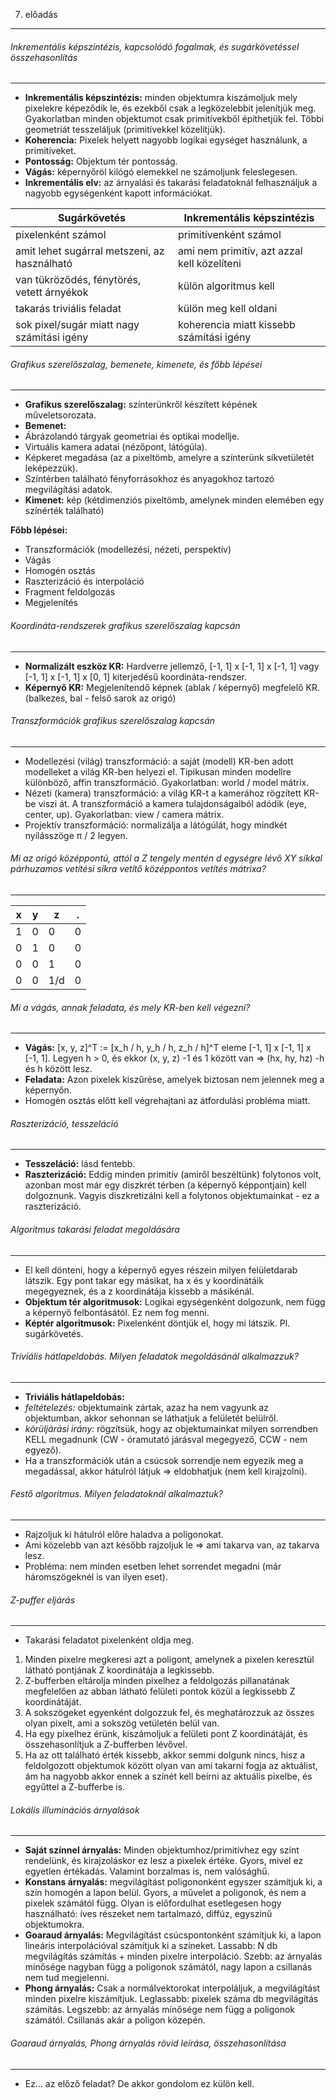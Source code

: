 7. előadás
------------------

###### Inkrementális képszintézis, kapcsolódó fogalmak, és sugárkövetéssel összehasonlítás
-------------------------------------------------------------------------------------------
- **Inkrementális képszintézis:** minden objektumra kiszámoljuk mely pixelekre képeződik le,
és ezekből csak a legközelebbit jelenítjük meg.
Gyakorlatban minden objektumot csak primitívekből építhetjük fel. Többi geometriát tesszeláljuk (primitívekkel közelítjük).
- **Koherencia:** Pixelek helyett nagyobb logikai egységet használunk, a primitíveket.
- **Pontosság:** Objektum tér pontosság.
- **Vágás:** képernyőröl kilógó elemekkel ne számoljunk feleslegesen.
- **Inkrementális elv:** az árnyalási és takarási feladatoknál felhasználjuk a nagyobb egységenként kapott információkat.

Sugárkövetés                                | Inkrementális képszintézis
--------------------------------------------|--------------------------------------------
pixelenként számol                          | primitívenként számol
amit lehet sugárral metszeni, az használható| ami nem primitív, azt azzal kell közelíteni
van tükröződés, fénytörés, vetett árnyékok  | külön algoritmus kell
takarás triviális feladat                   | külön meg kell oldani
sok pixel/sugár miatt nagy számítási igény  | koherencia miatt kissebb számítási igény

###### Grafikus szerelőszalag, bemenete, kimenete, és főbb lépései
-------------------------------------------------------------------
- **Grafikus szerelőszalag:** színterünkről készített képének műveletsorozata.
- **Bemenet:**
- Ábrázolandó tárgyak geometriai és optikai modellje.
- Virtuális kamera adatai (nézőpont, látógúla).
- Képkeret megadása (az a pixeltömb, amelyre a színterünk síkvetületét leképezzük).
- Színtérben található fényforrásokhoz és anyagokhoz tartozó megvilágítási adatok.
- **Kimenet:** kép (kétdimenziós pixeltömb, amelynek minden elemében egy színérték található)

**Főbb lépései:**
- Transzformációk (modellezési, nézeti, perspektív)
- Vágás
- Homogén osztás
- Raszterizáció és interpoláció
- Fragment feldolgozás
- Megjelenítés

###### Koordináta-rendszerek grafikus szerelőszalag kapcsán
-----------------------------------------------------------
- **Normalizált eszköz KR:** Hardverre jellemző, [-1, 1] x [-1, 1] x [-1, 1] vagy [-1, 1] x [-1, 1] x [0, 1] kiterjedésű koordináta-rendszer.
- **Képernyő KR:** Megjelenítendő képnek (ablak / képernyő) megfelelő KR. (balkezes, bal - felső sarok az origó)

###### Transzformációk grafikus szerelőszalag kapcsán
------------------------------------------------------
- Modellezési (világ) transzformáció: a saját (modell) KR-ben adott modelleket a világ KR-ben helyezi el. Tipikusan minden modellre különböző, affin transzformáció. Gyakorlatban: world / model mátrix.
- Nézeti (kamera) transzformáció: a világ KR-t a kamerához rögzített KR-be viszi át. A transzformáció a kamera tulajdonságaiból adódik (eye, center, up). Gyakorlatban: view / camera mátrix.
- Projektív transzformáció: normalizálja a látógúlát, hogy mindkét nyílásszöge π / 2 legyen.

###### Mi az origó középpontú, attól a Z tengely mentén d egységre lévő XY síkkal párhuzamos vetítési síkra vetítő középpontos vetítés mátrixa?
----------------
x   | y   | z   | .
--- |---  |---  | ---
1   | 0   | 0   | 0
0   | 1   | 0   | 0
0   | 0   | 1   | 0
0   | 0   | 1/d | 0

###### Mi a vágás, annak feladata, és mely KR-ben kell végezni?
----------------------------------------------------------------
- **Vágás:** [x, y, z]^T := [x_h / h, y_h / h, z_h / h]^T eleme [-1, 1] x [-1, 1] x [-1, 1].
Legyen h > 0, és ekkor (x, y, z) -1 és 1 között van => (hx, hy, hz) -h és h között lesz.
- **Feladata:** Azon pixelek kiszűrése, amelyek biztosan nem jelennek meg a képernyőn.
- Homogén osztás előtt kell végrehajtani az átfordulási probléma miatt.

###### Raszterizáció, tesszeláció
----------------------------------
- **Tesszeláció:** lásd fentebb.
- **Raszterizáció:** Eddig minden primitív (amiről beszéltünk) folytonos volt, azonban most már egy diszkrét térben (a képernyő képpontjain) kell dolgoznunk. Vagyis diszkretizálni kell a folytonos objektumainkat - ez a raszterizáció.

###### Algoritmus takarási feladat megoldására
-----------------------------------------------
- El kell dönteni, hogy a képernyő egyes részein milyen felületdarab látszik. Egy pont takar egy másikat, ha x és y koordinátáik megegyeznek, és a z koordinátája kissebb a másikénál.
- **Objektum tér algoritmusok:** Logikai egységenként dolgozunk, nem függ a képernyő felbontásától. Ez nem fog menni.
- **Képtér algoritmusok:** Pixelenként döntjük el, hogy mi látszik. Pl. sugárkövetés.

###### Triviális hátlapeldobás. Milyen feladatok megoldásánál alkalmazzuk?
---------------------------------------------------------------------------
- **Triviális hátlapeldobás:**
- _feltételezés:_ objektumaink zártak, azaz ha nem vagyunk az objektumban, akkor sehonnan se láthatjuk a felületét belülről.
- _körüljárási irány:_ rögzítsük, hogy az objektumainkat milyen sorrendben KELL megadnunk (CW - óramutató járásval megegyező, CCW - nem egyező).
- Ha a transzformációk után a csúcsok sorrendje nem egyezik meg a megadással, akkor hátulról látjuk => eldobhatjuk (nem kell kirajzolni).

###### Festő algoritmus. Milyen feladatoknál alkalmaztuk?
---------------------------------------------------------
- Rajzoljuk ki hátulról előre haladva a poligonokat.
- Ami közelebb van azt később rajzoljuk le => ami takarva van, az takarva lesz.
- Probléma: nem minden esetben lehet sorrendet megadni (már háromszögeknél is van ilyen eset).

###### Z-puffer eljárás
-----------------------
- Takarási feladatot pixelenként oldja meg.

1. Minden pixelre megkeresi azt a poligont, amelynek a pixelen keresztül látható pontjának Z koordinátája a legkissebb.
2. Z-bufferben eltárolja minden pixelhez a feldolgozás pillanatának megfelelően az abban látható felületi pontok közül a legkissebb Z koordinátáját.
3. A sokszögeket egyenként dolgozzuk fel, és meghatározzuk az összes olyan pixelt, ami a sokszög vetületén belül van.
4. Ha egy pixelhez érünk, kiszámoljuk a felületi pont Z koordinátáját, és összehasonlítjuk a Z-bufferben lévővel.
5. Ha az ott található érték kissebb, akkor semmi dolgunk nincs, hisz a feldolgozott objektumok között olyan van ami takarni fogja az aktuálist, ám ha nagyobb akkor ennek a színét kell beírni az aktuális pixelbe, és egyűttel a Z-bufferbe is.

###### Lokális illuminációs árnyalások
--------------------------------------
- **Saját színnel árnyalás:** Minden objektumhoz/primitívhez egy színt rendelünk, és kirajzoláskor ez lesz a pixelek értéke. Gyors, mivel ez egyetlen értékadás. Valamint borzalmas is, nem valósághű.
- **Konstans árnyalás:** megvilágítást poligononként egyszer számítjuk ki, a szín homogén a lapon belül. Gyors, a művelet a poligonok, és nem a pixelek számától függ. Olyan is előfordulhat esetlegesen hogy használható: íves részeket nem tartalmazó, diffúz, egyszinű objektumokra.
- **Goaraud árnyalás:** Megvilágítást csúcspontonként számítjuk ki, a lapon lineáris interpolációval számítjuk ki a színeket. Lassabb: N db megvilágítás számítás + minden pixelre interpoláció. Szebb: az árnyalás mínősége nagyban függ a poligonok számától, nagy lapon a csillanás nem tud megjelenni.
- **Phong árnyalás:** Csak a normálvektorokat interpoláljuk, a megvilágítást minden pixelre kiszámítjuk. Leglassabb: pixelek száma db megvilágítás számítás. Legszebb: az árnyalás mínősége nem függ a poligonok számától. Csillanás akár a poligon közepén.

###### Goaraud árnyalás, Phong árnyalás rövid leírása, összehasonlítása
-----------------------------------------------------------------------
- Ez... az előző feladat? De akkor gondolom ez külön kell.
